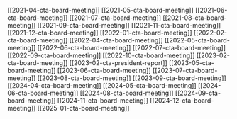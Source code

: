 [[2021-04-cta-board-meeting]]
[[2021-05-cta-board-meeting]]
[[2021-06-cta-board-meeting]]
[[2021-07-cta-board-meeting]]
[[2021-08-cta-board-meeting]]
[[2021-09-cta-board-meeting]]
[[2021-11-cta-board-meeting]]
[[2021-12-cta-board-meeting]]
[[2022-01-cta-board-meeting]]
[[2022-02-cta-board-meeting]]
[[2022-04-cta-board-meeting]]
[[2022-05-cta-board-meeting]]
[[2022-06-cta-board-meeting]]
[[2022-07-cta-board-meeting]]
[[2022-09-cta-board-meeting]]
[[2022-10-cta-board-meeting]]
[[2023-02-cta-board-meeting]]
[[2023-02-cta-president-report]]
[[2023-05-cta-board-meeting]]
[[2023-06-cta-board-meeting]]
[[2023-07-cta-board-meeting]]
[[2023-08-cta-board-meeting]]
[[2023-09-cta-board-meeting]]
[[2024-04-cta-board-meeting]]
[[2024-05-cta-board-meeting]]
[[2024-06-cta-board-meeting]]
[[2024-08-cta-board-meeting]]
[[2024-09-cta-board-meeting]]
[[2024-11-cta-board-meeting]]
[[2024-12-cta-board-meeting]]
[[2025-01-cta-board-meeting]]


